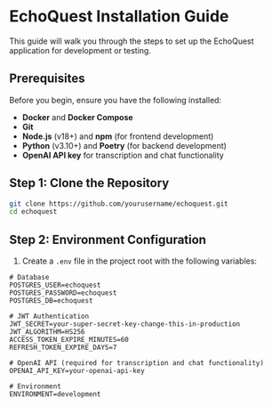 # EchoQuest Installation Guide

This guide will walk you through the steps to set up the EchoQuest application for development or testing.

## Prerequisites

Before you begin, ensure you have the following installed:

- **Docker** and **Docker Compose**
- **Git**
- **Node.js** (v18+) and **npm** (for frontend development)
- **Python** (v3.10+) and **Poetry** (for backend development)
- **OpenAI API key** for transcription and chat functionality

## Step 1: Clone the Repository

```bash
git clone https://github.com/yourusername/echoquest.git
cd echoquest
```

## Step 2: Environment Configuration

1. Create a `.env` file in the project root with the following variables:

```
# Database
POSTGRES_USER=echoquest
POSTGRES_PASSWORD=echoquest
POSTGRES_DB=echoquest

# JWT Authentication
JWT_SECRET=your-super-secret-key-change-this-in-production
JWT_ALGORITHM=HS256
ACCESS_TOKEN_EXPIRE_MINUTES=60
REFRESH_TOKEN_EXPIRE_DAYS=7

# OpenAI API (required for transcription and chat functionality)
OPENAI_API_KEY=your-openai-api-key

# Environment
ENVIRONMENT=development
```